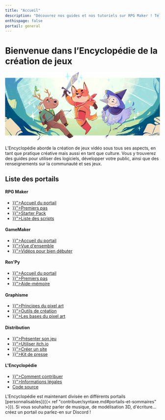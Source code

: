 ```yaml
---
title: "Accueil"
description: "Découvrez nos guides et nos tutoriels sur RPG Maker ! Téléchargez les meilleurs scripts de la communauté française. Perfectionnez votre maîtrise de RPG Maker et jouez aux dernières sorties !"
onthispage: false
portail: general
---
```


# Bienvenue dans l’Encyclopédie de la création de jeux

![Bannière d'accueil](/images/accueil/banniere.png)

L’Encyclopédie aborde la création de jeux vidéo sous tous ses aspects, en tant que pratique créative mais aussi en tant que culture. Vous y trouverez des guides pour utiliser des logiciels, développer votre public, ainsi que des renseignements sur la communauté et ses jeux.

## Liste des portails

<div id="index-flex-container">
  <section>
    <h4>RPG Maker</h4>
    <ul>
      <li><a href="{{< ref "rpgmaker.md" >}}">Accueil du portail</a></li>
      <li><a href="{{< ref "rpgmaker/premierspas.md" >}}">Premiers pas</a></li>
      <li><a href="{{< ref "rpgmaker/starterpack.md" >}}">Starter Pack</a></li>
      <li><a href="{{< ref "rpgmaker/scripts.md" >}}">Liste des scripts</a></li>
    </ul>
  </section>
  <section>
    <h4>GameMaker</h4>
    <ul>
      <li><a href="{{< ref "gamemaker.md" >}}">Accueil du portail</a></li>
      <li><a href="{{< ref "gamemaker/introduction.md" >}}">Vue d'ensemble</a></li>
      <li><a href="{{< ref "gamemaker/tutoriels.md" >}}">Vidéos pour bien débuter</a></li>
    </ul>
  </section>
  <section>
    <h4>Ren'Py</h4>
    <ul>
      <li><a href="{{< ref "renpy.md" >}}">Accueil du portail</a></li>
      <li><a href="{{< ref "renpy/premierspas.md" >}}">Premiers pas</a></li>
      <li><a href="{{< ref "renpy/memo.md" >}}">Aide-mémoire</a></li>
    </ul>
    </section>
  <section>
    <h4>Graphisme</h4>
    <ul>
      <li><a href="{{< ref "graphisme/pixelart/principes.md" >}}">Principes du pixel art</a></li>
      <li><a href="{{< ref "graphisme/pixelart/outils.md" >}}">Outils de création</a></li>
      <li><a href="{{< ref "graphisme/pixelart/bases.md" >}}">Les bases du pixel art</a></li>
    </ul>
  </section>
  <section>
    <h4>Distribution</h4>
    <ul>
      <li><a href="{{< ref "distribution/presentation.md" >}}">Présenter son jeu</a></li>
      <li><a href="{{< ref "distribution/itch.io.md" >}}">Utiliser itch.io</a></li>
      <li><a href="{{< ref "distribution/site.md" >}}">Créer un site</a></li>
      <li><a href="{{< ref "distribution/presskit.md" >}}">Kit de presse</a></li>
    </ul>
  </section>
  <section>
    <h4>L'Encyclopédie</h4>
    <ul>
      <li><a href="{{< ref "contribuer.md" >}}">Comment contribuer</a></li>
      <li><a href="{{< ref "disclaimer.md" >}}">Informations légales</a></li>
      <li><a class="external edit-page" href="https://github.com/rpgmakeralliance/wiki">Code source</a></li>
    </ul>
  </section>
  <!-- Peut-être l'afficher de nouveau plus tard
  <section>
    <h4>Liens utiles</h4>
    <ul>
      <li><a class="external" href="https://discord.gg/RrBppaje">Discussions sur Discord</a></li>
      <li><a class="external" href="https://twitter.com/rpgalliance">Actualités sur Twitter</a></li>
      <li><a class="external" href="https://www.youtube.com/c/AurelienVideos">Chaîne YouTube</a></li>
      <li><a class="external" href="https://rpgmakeralliance.itch.io/">Jeux de la communauté</a></li>
    </ul>
  </section>-->
</div>

L'Encyclopédie est maintenant divisée en différents portails [personnalisables]({{< ref "contribuer/syntaxe.md#portails-et-sommaires" >}}). Si vous souhaitez parler de musique, de modélisation 3D, d'écriture... créez un portail ou parlez-en sur Discord !